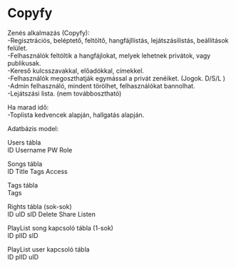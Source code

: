# Copyfy
Zenés alkalmazás (Copyfy): <br/>
-Regisztrációs, beléptető, feltöltő, hangfájllistás, lejátszásilistás, beállítások felület. <br/>
-Felhasználók feltöltik a hangfájlokat, melyek lehetnek privátok, vagy publikusak. <br/>
-Kereső kulcsszavakkal, előadókkal, címekkel. <br/>
-Felhasználók megoszthatják egymással a privát zenéiket. (Jogok. D/S/L ) <br/>
-Admin felhasználó, mindent törölhet, felhasználókat bannolhat. <br/>
-Lejátszási lista. (nem továbbosztható) <br/>

Ha marad idő:<br/>
-Toplista kedvencek alapján, hallgatás alapján.

Adatbázis model:

Users tábla<br/>
ID Username PW Role 

Songs tábla<br/>
ID Title Tags Access

Tags tábla<br/>
Tags

Rights tábla (sok-sok)<br/>
ID uID sID Delete Share Listen 

PlayList song kapcsoló tábla (1-sok)<br/>
ID plID sID

PlayList user kapcsoló tábla <br/>
ID plID uID